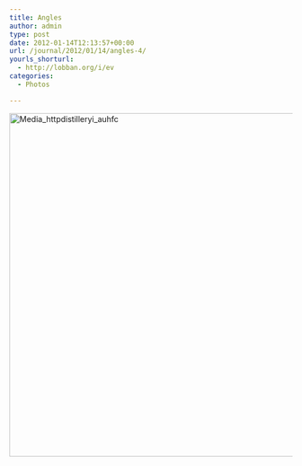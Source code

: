 ```yaml
---
title: Angles
author: admin
type: post
date: 2012-01-14T12:13:57+00:00
url: /journal/2012/01/14/angles-4/
yourls_shorturl:
  - http://lobban.org/i/ev
categories:
  - Photos

---
```

<div class='posterous_autopost'>
  <a href="http://instagr.am/p/hBIGj/"></p> 
  
  <div class='p_embed p_image_embed'>
    <a href="http://getfile4.posterous.com/getfile/files.posterous.com/nonimage/HDCfHlgAzkBvDirssrIncwtynkihwBDkvfCyeuBGIfuACJandBaCDFFhevdq/media_httpdistilleryi_jauBG.jpg.scaled1000.jpg"><img alt="Media_httpdistilleryi_auhfc" height="612" src="http://getfile3.posterous.com/getfile/files.posterous.com/nonimage/byJFGCiEeshHwhrqJnboHwABryhmotcvuABkqFriFsDeEpdIIpIxDqrfHfww/media_httpdistilleryi_AuHfC.jpg.scaled1000.jpg" width="612" /></a>
  </div>
  
  <p>
    </a></div>